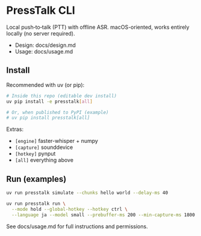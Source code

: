 # PressTalk CLI

Local push‑to‑talk (PTT) with offline ASR. macOS-oriented, works entirely locally (no server required).

- Design: docs/design.md
- Usage: docs/usage.md

## Install

Recommended with uv (or pip):

```bash
# Inside this repo (editable dev install)
uv pip install -e presstalk[all]

# Or, when published to PyPI (example)
# uv pip install presstalk[all]
```

Extras:
- `[engine]` faster-whisper + numpy
- `[capture]` sounddevice
- `[hotkey]` pynput
- `[all]` everything above

## Run (examples)

```bash
uv run presstalk simulate --chunks hello world --delay-ms 40

uv run presstalk run \
  --mode hold --global-hotkey --hotkey ctrl \
  --language ja --model small --prebuffer-ms 200 --min-capture-ms 1800
```

See docs/usage.md for full instructions and permissions.
